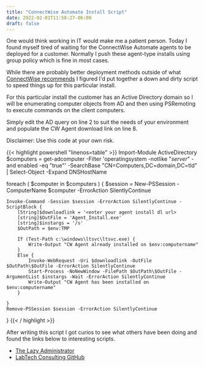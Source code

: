 ```yaml
---
title: "ConnectWise Automate Install Script"
date: 2022-02-01T11:58:27-06:00
draft: false
---
```

One would think working in IT would make me a patient person. Today I found myself tired of waiting for the ConnectWise Automate agents to be deployed for a customer. Normally I push these agent-type installs using group policy which is fine in most cases. 

While there are probably better deployment methods outside of what [ConnectWise recommends](https://docs.connectwise.com/ConnectWise_Automate_Documentation/040/050) I figured I'd put together a down and dirty script to speed things up for this particular install. 

For this particular install the customer has an Active Directory domain so I will be enumerating computer objects from AD and then using PSRemoting to execute commands on the client computers. 

Simply edit the AD query on line 2 to suit the needs of your environment and populate the CW Agent download link on line 8. 

Disclaimer: Use this code at your own risk. 

{{< highlight powershell "linenos=table" >}}
Import-Module ActiveDirectory
$computers = get-adcomputer -Filter 'operatingsystem -notlike "*server*" -and enabled -eq "true"' -SearchBase "CN=Computers,DC=domain,DC=tld" | Select-Object -Expand DNSHostName

foreach ( $computer in $computers ) {
    $session = New-PSSession -ComputerName $computer -ErrorAction SilentlyContinue
	
    Invoke-Command -Session $session -ErrorAction SilentlyContinue -ScriptBlock {
        [String]$downloadlink = '<enter your agent install dl url>
        [string]$OutFile = 'Agent_Install.exe'
        [string]$instargs = '/s'
        $OutPath = $env:TMP
        
        If (Test-Path c:\windows\ltsvc\ltsvc.exe) {
            Write-Output "CW Agent already installed on $env:computername"	
        }
        Else {
            Invoke-WebRequest -Uri $downloadlink -OutFile $OutPath\$OutFile -ErrorAction SilentlyContinue
            Start-Process -NoNewWindow -FilePath $OutPath\$OutFile -ArgumentList $instargs -Wait -ErrorAction SilentlyContinue
            Write-Output "CW Agent has been installed on $env:computername"
        }
		
    }
    Remove-PSSession $session -ErrorAction SilentlyContinue
}
{{< / highlight >}}

After writing this script I got curios to see what others have been doing and found the links below to interesting scripts.

 - [The Lazy Administrator](https://www.thelazyadministrator.com/2019/04/30/deploy-connectwise-automate-formerly-labtech-agent-remotely-and-quietly-with-powershell/)
 - [LabTech Consulting GitHub](https://github.com/LabtechConsulting/LabTech-Powershell-Module/blob/master/LabTech/Install-LTService.md)

